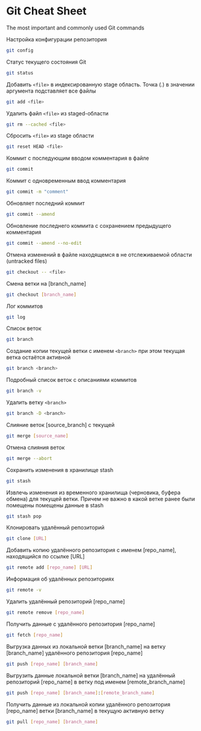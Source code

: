 # Git Cheat Sheet
The most important and commonly used Git commands

Настройка конфигурации репозитория

```bash
git config
```

Статус текущего состояния Git

```bash
git status
```

Добавить `<file>` в индексированную stage область. Точка (.) в значении аргумента подставляет все файлы

```bash
git add <file>
```

Удалить файл `<file>` из staged-области

```bash
git rm --cached <file>
```

Сбросить `<file>` из stage области

```bash
git reset HEAD <file>
```

Коммит с последующим вводом комментария в файле

```bash
git commit
```

Коммит с одновременным ввод комментария

```bash
git commit -m "comment"
```

Обновляет последний коммит

```bash
git commit --amend
```

Обновление последнего коммита с сохранением предыдущего комментария

```bash
git commit --amend --no-edit
```

Отмена изменений в файле находящемся в не отслеживаемой области (untracked files)

```bash
git checkout -- <file>
```

Смена ветки на [branch_name]

```bash
git checkout [branch_name]
```

Лог коммитов

```bash
git log
```

Список веток

```bash
git branch
```

Создание копии текущей ветки с именем `<branch>` при этом текущая ветка остаётся активной

```bash
git branch <branch>
```

Подробный список веток с описаниями коммитов

```bash
git branch -v
```

Удалить ветку `<branch>`

```bash
git branch -D <branch>
```

Слияние веток [source_branch] с текущей

```bash
git merge [source_name]
```

Отмена слияния веток

```bash
git merge --abort
```

Сохранить изменения в хранилище stash

```bash
git stash
```

Извлечь изменения из временного хранилища (черновика, буфера обмена) для текущей ветки. Причем не важно в какой ветке ранее были помещены помещены данные в stash

```bash
git stash pop
```

Клонировать удалённый репозиторий

```bash
git clone [URL]
```

Добавить копию удалённого репозитория с именем [repo_name], находящийся по ссылке [URL]

```bash
git remote add [repo_name] [URL]
```

Информация об удалённых репозиториях

```bash
git remote -v
```

Удалить удалённый репозиторий [repo_name]

```bash
git remote remove [repo_name]
```

Получить данные с удалённого репозитория [repo_name]

```bash
git fetch [repo_name]
```

Выгрузка данных из локальной ветки [branch_name] на ветку [branch_name] удалённого репозитория [repo_name]

```bash
git push [repo_name] [branch_name]
```

Выгрузить данные локальной ветки [branch_name] на удалённый репозиторий [repo_name] в ветку под именем [remote_branch_name]

```bash
git push [repo_name] [branch_name]:[remote_branch_name]
```

Получить данные из локальной копии удалённого репозитория [repo_name] ветки [branch_name] в текущую активную ветку

```bash
git pull [repo_name] [branch_name]
```
